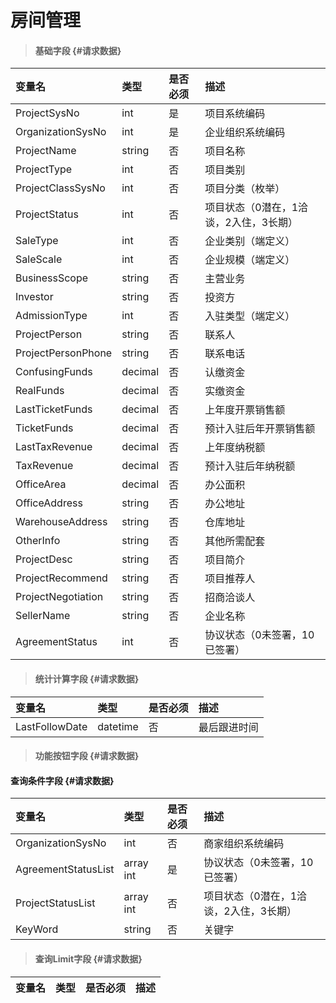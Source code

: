 # 房间管理

> #### 基础字段 {#请求数据}

| 变量名 | 类型 | 是否必须 | 描述 |
| :--- | :--- | :--- | :--- |
| ProjectSysNo | int | 是 | 项目系统编码 |
| OrganizationSysNo | int | 是 | 企业组织系统编码 |
| ProjectName | string | 否 |项目名称 |
| ProjectType | int | 否 |项目类别 |
| ProjectClassSysNo | int | 否 | 项目分类（枚举） |
| ProjectStatus | int | 否 |项目状态（0潜在，1洽谈，2入住，3长期） |
|SaleType | int | 否 |企业类别（端定义） |
|SaleScale | int | 否 |企业规模（端定义） |
|BusinessScope| string | 否 |主营业务 |
|Investor| string | 否 |投资方 |
|AdmissionType| int | 否 |入驻类型（端定义）|
| ProjectPerson| string | 否 |联系人|
| ProjectPersonPhone| string | 否 |联系电话|
| ConfusingFunds| decimal | 否 |认缴资金|
| RealFunds| decimal | 否 |实缴资金|
| LastTicketFunds| decimal | 否 |上年度开票销售额|
| TicketFunds| decimal | 否 |预计入驻后年开票销售额|
| LastTaxRevenue| decimal | 否 |上年度纳税额|
| TaxRevenue| decimal | 否 |预计入驻后年纳税额|
| OfficeArea| decimal | 否 |办公面积|
| OfficeAddress| string | 否 |办公地址|
| WarehouseAddress| string | 否 |仓库地址|
| OtherInfo| string | 否 |其他所需配套|
| ProjectDesc| string | 否 |项目简介|
| ProjectRecommend| string | 否 |项目推荐人|
| ProjectNegotiation| string | 否 |招商洽谈人|
| SellerName | string | 否 |企业名称 |
|AgreementStatus | int | 否 |协议状态（0未签署，10已签署） |




> #### 统计计算字段 {#请求数据}

| 变量名 | 类型 | 是否必须 | 描述 |
| :--- | :--- | :--- | :--- |
|LastFollowDate | datetime | 否 | 最后跟进时间|





> #### 功能按钮字段 {#请求数据}

#### 查询条件字段 {#请求数据}

| 变量名 | 类型 | 是否必须 | 描述 |
| :--- | :--- | :--- | :--- |
| OrganizationSysNo | int | 否 | 商家组织系统编码 |
| AgreementStatusList | array int | 是 | 协议状态（0未签署，10已签署）|
| ProjectStatusList  |array int | 否 |项目状态（0潜在，1洽谈，2入住，3长期） |
|KeyWord  |string | 否 |关键字 |




> #### 查询Limit字段 {#请求数据}

| 变量名 | 类型 | 是否必须 | 描述 |
| :--- | :--- | :--- | :--- |





